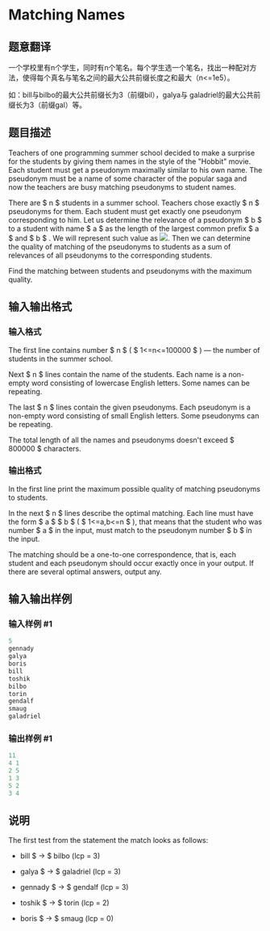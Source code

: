 # Matching Names

## 题意翻译

一个学校里有n个学生，同时有n个笔名。每个学生选一个笔名，找出一种配对方法，使得每个真名与笔名之间的最大公共前缀长度之和最大（n<=1e5）。

如：bill与bilbo的最大公共前缀长为3（前缀bil），galya与 galadriel的最大公共前缀长为3（前缀gal）等。

## 题目描述

Teachers of one programming summer school decided to make a surprise for the students by giving them names in the style of the "Hobbit" movie. Each student must get a pseudonym maximally similar to his own name. The pseudonym must be a name of some character of the popular saga and now the teachers are busy matching pseudonyms to student names.

There are $ n $ students in a summer school. Teachers chose exactly $ n $ pseudonyms for them. Each student must get exactly one pseudonym corresponding to him. Let us determine the relevance of a pseudonym $ b $ to a student with name $ a $ as the length of the largest common prefix $ a $ and $ b $ . We will represent such value as ![](https://cdn.luogu.com.cn/upload/vjudge_pic/CF566A/49184e0d721201acb7ec1d32721635b1fa5d0628.png). Then we can determine the quality of matching of the pseudonyms to students as a sum of relevances of all pseudonyms to the corresponding students.

Find the matching between students and pseudonyms with the maximum quality.

## 输入输出格式

### 输入格式

The first line contains number $ n $ ( $ 1<=n<=100000 $ ) — the number of students in the summer school.

Next $ n $ lines contain the name of the students. Each name is a non-empty word consisting of lowercase English letters. Some names can be repeating.

The last $ n $ lines contain the given pseudonyms. Each pseudonym is a non-empty word consisting of small English letters. Some pseudonyms can be repeating.

The total length of all the names and pseudonyms doesn't exceed $ 800000 $ characters.

### 输出格式

In the first line print the maximum possible quality of matching pseudonyms to students.

In the next $ n $ lines describe the optimal matching. Each line must have the form $ a $ $ b $ ( $ 1<=a,b<=n $ ), that means that the student who was number $ a $ in the input, must match to the pseudonym number $ b $ in the input.

The matching should be a one-to-one correspondence, that is, each student and each pseudonym should occur exactly once in your output. If there are several optimal answers, output any.

## 输入输出样例

### 输入样例 #1

```cpp
5
gennady
galya
boris
bill
toshik
bilbo
torin
gendalf
smaug
galadriel

```
### 输出样例 #1

```cpp
11
4 1
2 5
1 3
5 2
3 4

```
## 说明

The first test from the statement the match looks as follows:

- bill $ → $ bilbo (lcp = 3)

- galya $ → $ galadriel (lcp = 3)

- gennady $ → $ gendalf (lcp = 3)

- toshik $ → $ torin (lcp = 2)

- boris $ → $ smaug (lcp = 0)

